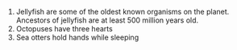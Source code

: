1. Jellyfish are some of the oldest known organisms on the planet. Ancestors of jellyfish are at least 500 million years old.
2. Octopuses have three hearts
3. Sea otters hold hands while sleeping
